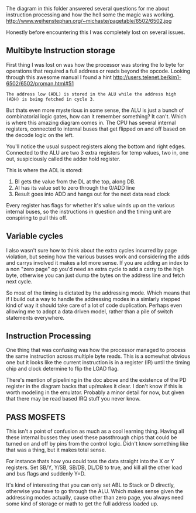 The diagram in this folder answered several questions for me about instruction 
processing and how the hell some the magic was working.
http://www.weihenstephan.org/~michaste/pagetable/6502/6502.jpg

Honestly before encountering this I was completely lost on several issues.

## Multibyte Instruction storage

First thing I was lost on was how the processor was storing the lo byte for operations
that required a full address or reads beyond the opcode. Looking through this awesome manual I found a hint
http://users.telenet.be/kim1-6502/6502/proman.html#51

```The address low (ADL) is stored in the ALU while the address high (ADH) is being fetched in cycle 3.```

But thats even more mysterious in some sense, the ALU is just a bunch of
combinatorial logic gates, how can it remember something? It can't. Which is where this amazing diagram comes in. The CPU has several internal registers, connected to internal buses that get flipped on and off based on the decode logic on the left.

You'll notice the usual suspect registers along the bottom and right edges. Connected to the ALU are two 3 extra registers for temp values, two in, one out, suspiciously called the adder hold register.

This is where the ADL is stored:
1) BI gets the value from the DL at the top, along DB.
2) AI has its value set to zero through the 0/ADD line
3) Result goes into ADD and hangs out for the next data read clock

Every register has flags for whether it's value winds up on the various internal buses, so the instructions in question and the timing unit are conspiring to pull this off.

## Variable cycles

I also wasn't sure how to think about the extra cycles incurred by page violation, but seeing how the various busses work and considering the adds and carrys involved it makes a lot more sense. If you are adding an index to a non "zero page" op you'd need an extra cycle to add a carry to the high byte, otherwise you can just dump the bytes on the address line and fetch next cycle.

So most of the timing is dictated by the addressing mode. Which means that if I build out a way to handle the addressing modes in a simlarly stepped kind of way it should take care of a lot of code duplication. Perhaps even allowing me to adopt a data driven model, rather than a pile of switch statements everywhere.

## Instruction Processing
One thing that was confusing was how the processor managed to process the same instruction across multiple byte reads. This is a somewhat obvious one but it looks like the current instruction is in a register (IR) until the timing chip and clock determine to flip the LOAD flag.

There's mention of pipelining in the doc above and the existence of the PD register in the diagram backs that up/makes it clear. I don't know if this is worth modeling in the emulator. Probably a minor detail for now, but given that there may be read based IRQ stuff you never know.

## PASS MOSFETS
This isn't a point of confusion as much as a cool learning thing. Having all these internal busses they used these passthrough chips that could be turned on and off by pins from the control logic. Didn't know something like that was a thing, but it makes total sense.

For instance thats how you could toss the data straight into the X or Y registers. Set SB/Y, Y/SB, SB/DB, DL/DB to true, and kill all the other load and bus flags and suddenly Y=D.

It's kind of interesting that you can only set ABL to Stack or D directly, otherwise you have to go through the ALU. Which makes sense given the addressing modes actually, cause other than zero page, you always need some kind of storage or math to get the full address loaded up.
